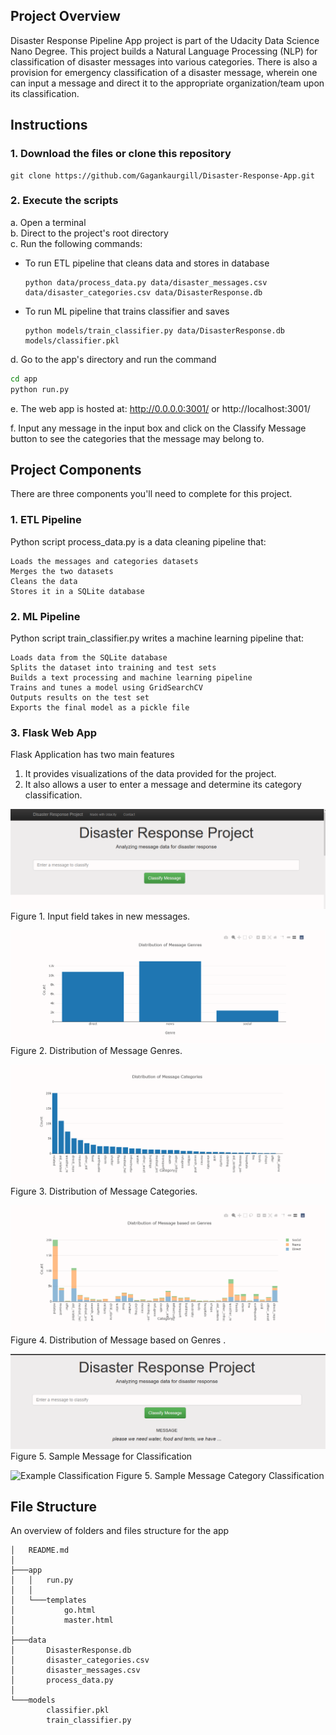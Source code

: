 ## Project Overview <a name="Project-Overview"></a>
Disaster Response Pipeline App project is part of the Udacity Data Science Nano Degree. This project builds a Natural Language Processing (NLP) for classification of disaster messages into various categories. There is also a provision for emergency classification of a disaster message, wherein one can input a message and direct it to the appropriate organization/team upon its classification. 



## Instructions <a name="How-To-Run-This-Project"></a>
### 1. Download the files or clone this repository
  ```
  git clone https://github.com/Gagankaurgill/Disaster-Response-App.git
  ```
### 2. Execute the scripts
a. Open a terminal <br>
b. Direct to the project's root directory <br>
c. Run the following commands: <br>
- To run ETL pipeline that cleans data and stores in database
  ```
  python data/process_data.py data/disaster_messages.csv data/disaster_categories.csv data/DisasterResponse.db
  ```
- To run ML pipeline that trains classifier and saves
  ```
  python models/train_classifier.py data/DisasterResponse.db models/classifier.pkl
  ```

d. Go to the app's directory and run the command
```sh
cd app
python run.py
```
e. The web app is hosted at: http://0.0.0.0:3001/ or http://localhost:3001/ 

f. Input any message in the input box and click on the Classify Message button to see the categories that the message may belong to.


## Project Components

There are three components you'll need to complete for this project.
### 1. ETL Pipeline

Python script process_data.py is a data cleaning pipeline that:

    Loads the messages and categories datasets
    Merges the two datasets
    Cleans the data
    Stores it in a SQLite database

### 2. ML Pipeline

Python script train_classifier.py writes a machine learning pipeline that:

    Loads data from the SQLite database
    Splits the dataset into training and test sets
    Builds a text processing and machine learning pipeline
    Trains and tunes a model using GridSearchCV
    Outputs results on the test set
    Exports the final model as a pickle file

### 3. Flask Web App
Flask Application has two main features
1. It provides visualizations of the data provided for the project.
2. It also allows a user to enter a message and determine its category classification. 

![Input](images/Enter_message.PNG)
Figure 1. Input field takes in new messages.

![Genre Graph](images/Graph_Genre.PNG)
Figure 2. Distribution of Message Genres.

![Category Graph](images/Graph_Category.PNG)
Figure 3. Distribution of Message Categories.

![Category-Genre Graph](images/Graph_CategoryGenre.PNG)
Figure 4. Distribution of Message based on Genres .

![Example Message](images/Example_Message.PNG)
Figure 5. Sample Message for Classification

![Example Classification](images/Example_Classification.PNG)
Figure 5. Sample Message Category Classification

## File Structure
An overview of folders and files structure for the app

```
│   README.md
│
├───app
│   │   run.py
│   │
│   └───templates
│           go.html
│           master.html
│
├───data
│       DisasterResponse.db
│       disaster_categories.csv
│       disaster_messages.csv
│       process_data.py
│
└───models
        classifier.pkl
        train_classifier.py

```



